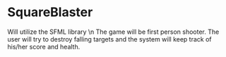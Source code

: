 # SquareBlaster
Will utilize the SFML library \n
The game will be first person shooter. The user will try to destroy falling targets and the system will keep track of his/her score and health.
